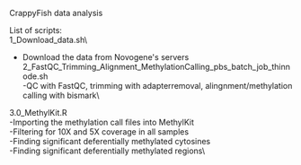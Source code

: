 CrappyFish data analysis<br/>

List of scripts:\
1_Download_data.sh\ 
  - Download the data from Novogene's servers\
2_FastQC_Trimming_Alignment_MethylationCalling_pbs_batch_job_thinnode.sh\
  -QC with FastQC, trimming with adapterremoval, alingnment/methylation calling with bismark\

3.0_MethylKit.R\
-Importing the methylation call files into MethylKit\
-Filtering for 10X and 5X coverage in all samples\
-Finding significant deferentially methylated cytosines\
-Finding significant deferentially methylated regions\

